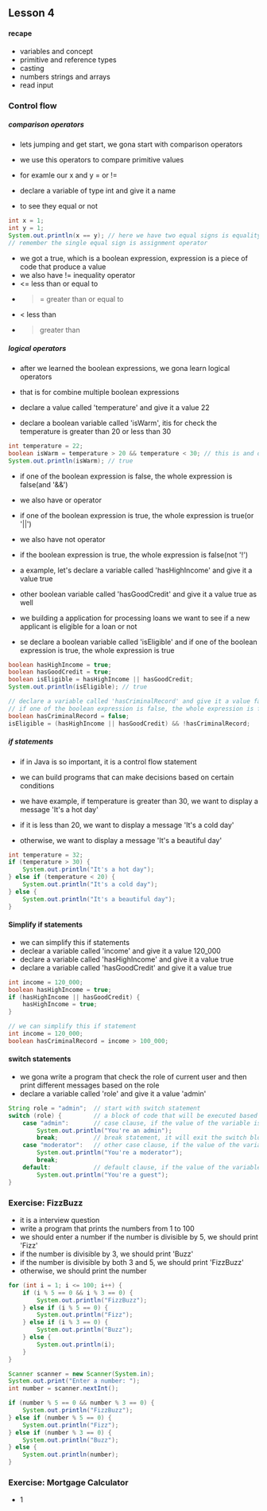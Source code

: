 ## Lesson 4

#### recape

- variables and concept
- primitive and reference types
- casting
- numbers strings and arrays
- read input

### Control flow

##### comparison operators

- lets jumping and get start, we gona start with comparison operators
- we use this operators to compare primitive values
- for examle our x and y = or !=

- declare a variable of type int and give it a name
- to see they equal or not

```java
int x = 1;
int y = 1;
System.out.println(x == y); // here we have two equal signs is equality operator
// remember the single equal sign is assignment operator
```

- we got a true, which is a boolean expression, expression is a piece of code that produce a value
- we also have != inequality operator
- <= less than or equal to
- > = greater than or equal to
- < less than
- > greater than

##### logical operators

- after we learned the boolean expressions, we gona learn logical operators
- that is for combine multiple boolean expressions

- declare a value called 'temperature' and give it a value 22
- declare a boolean variable called 'isWarm', itis for check the temperature is greater than 20 or less than 30

```java
int temperature = 22;
boolean isWarm = temperature > 20 && temperature < 30; // this is and operator in Java
System.out.println(isWarm); // true
```

- if one of the boolean expression is false, the whole expression is false(and '&&')
- we also have or operator
- if one of the boolean expression is true, the whole expression is true(or '||')
- we also have not operator
- if the boolean expression is true, the whole expression is false(not '!')

- a example, let's declare a variable called 'hasHighIncome' and give it a value true
- other boolean variable called 'hasGoodCredit' and give it a value true as well
- we building a application for processing loans we want to see if a new applicant is eligible for a loan or not
- se declare a boolean variable called 'isEligible' and if one of the boolean expression is true, the whole expression is true

```java
boolean hasHighIncome = true;
boolean hasGoodCredit = true;
boolean isEligible = hasHighIncome || hasGoodCredit;
System.out.println(isEligible); // true

// declare a variable called 'hasCriminalRecord' and give it a value false
// if one of the boolean expression is false, the whole expression is false
boolean hasCriminalRecord = false;
isEligible = (hasHighIncome || hasGoodCredit) && !hasCriminalRecord;
```

##### if statements

- if in Java is so important, it is a control flow statement
- we can build programs that can make decisions based on certain conditions

- we have example, if temperature is greater than 30, we want to display a message 'It's a hot day'
- if it is less than 20, we want to display a message 'It's a cold day'
- otherwise, we want to display a message 'It's a beautiful day'

```java
int temperature = 32;
if (temperature > 30) {
    System.out.println("It's a hot day");
} else if (temperature < 20) {
    System.out.println("It's a cold day");
} else {
    System.out.println("It's a beautiful day");
}
```

#### Simplify if statements

- we can simplify this if statements
- declear a variable called 'income' and give it a value 120_000
- declare a variable called 'hasHighIncome' and give it a value true
- declare a variable called 'hasGoodCredit' and give it a value true

```java
int income = 120_000;
boolean hasHighIncome = true;
if (hasHighIncome || hasGoodCredit) {
    hasHighIncome = true;
}

// we can simplify this if statement
int income = 120_000;
boolean hasCriminalRecord = income > 100_000;
```

#### switch statements

- we gona write a program that check the role of current user and then print different messages based on the role
- declare a variable called 'role' and give it a value 'admin'

```java
String role = "admin";  // start with switch statement
switch (role) {         // a block of code that will be executed based on the value of a variable
    case "admin":       // case clause, if the value of the variable is 'admin', we gona execute this block of code
        System.out.println("You're an admin");
        break;          // break statement, it will exit the switch block
    case "moderator":   // other case clause, if the value of the variable is 'moderator', we gona execute this block of code
        System.out.println("You're a moderator");
        break;
    default:            // default clause, if the value of the variable is not 'admin' or 'moderator', we gona execute this block of code
        System.out.println("You're a guest");
}
```

### Exercise: FizzBuzz

- it is a interview question
- write a program that prints the numbers from 1 to 100
- we should enter a number if the number is divisible by 5, we should print 'Fizz'
- if the number is divisible by 3, we should print 'Buzz'
- if the number is divisible by both 3 and 5, we should print 'FizzBuzz'
- otherwise, we should print the number

```java
for (int i = 1; i <= 100; i++) {
    if (i % 5 == 0 && i % 3 == 0) {
        System.out.println("FizzBuzz");
    } else if (i % 5 == 0) {
        System.out.println("Fizz");
    } else if (i % 3 == 0) {
        System.out.println("Buzz");
    } else {
        System.out.println(i);
    }
}
```

```java
Scanner scanner = new Scanner(System.in);
System.out.print("Enter a number: ");
int number = scanner.nextInt();

if (number % 5 == 0 && number % 3 == 0) {
    System.out.println("FizzBuzz");
} else if (number % 5 == 0) {
    System.out.println("Fizz");
} else if (number % 3 == 0) {
    System.out.println("Buzz");
} else {
    System.out.println(number);
}
```

### Exercise: Mortgage Calculator

- 1
